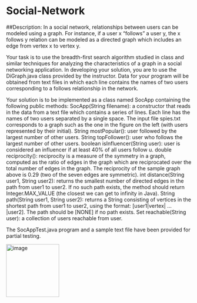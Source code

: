 # Social-Network

##Description:
In a social network, relationships between users can be modeled using a graph. For instance, if a user x “follows” a user y, the x follows y relation can be modeled as a directed graph which includes an edge from vertex x to vertex y.

Your task is to use the breadth-first search algorithm studied in class and similar techniques for analyzing the characteristics of a graph in a social networking application. In developing your solution, you are to use the DiGraph.java class provided by the instructor. Data for your program will be obtained from text files in which each line contains the names of two users corresponding to a follows relationship in the network.

Your solution is to be implemented as a class named SocApp containing the following public methods:
SocApp(String filename): a constructor that reads in the data from a text file which contains a series of lines. Each line has the names of two users separated by a single space. The input file spies.txt corresponds to a graph such as the one in the figure on the left (with users represented by their initial).
String mostPopular(): user followed by the largest number of other users.
String topFollower(): user who follows the largest number of other users.
boolean isInfluencer(String user): user is considered an influencer if at least 40% of all users follow u.
double reciprocity(): reciprocity is a measure of the symmetry in a graph, computed as the ratio of edges in the graph which are reciprocated over the total number of edges in the graph. The reciprocity of the sample graph above is 0.29 (two of the seven edges are symmetric).
int distance(String user1, String user2): returns the smallest number of directed edges in the path from user1 to user2. If no such path exists, the method should return Integer.MAX_VALUE (the closest we can get to infinity in Java).
String path(String user1, String user2): returns a String consisting of vertices in the shortest path from user1 to user2, using the format: [user1|vertex| … |user2]. The path should be [NONE] if no path exists.
Set<String> reachable(String user): a collection of users reachable from user.

The SocAppTest.java program and a sample text file have been provided for partial testing.

<img width="144" alt="image" src="https://github.com/paudelpr1/Social-Network/assets/94033599/3f053004-44cb-4989-ade2-2836bd69a65b" />

